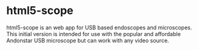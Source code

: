 # html5-scope
html5-scope is an web app for USB based endoscopes and microscopes. This initial version is intended for use with the popular and affordable Andonstar USB microscope but can work with any video source.
